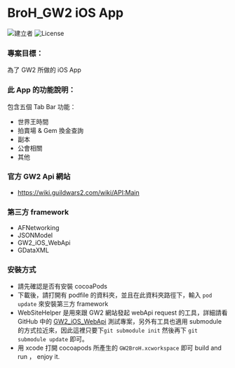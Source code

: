 # BroH_GW2 iOS App
![建立者](https://img.shields.io/badge/建立者-Coody-orange.svg)
![License](https://img.shields.io/dub/l/vibe-d.svg)

### 專案目標：
為了 GW2 所做的 iOS App

### 此 App 的功能說明：
包含五個 Tab Bar 功能：
- 世界王時間
- 拍賣場 & Gem 換金查詢
- 副本
- 公會相關
- 其他

### 官方 GW2 Api 網站

- https://wiki.guildwars2.com/wiki/API:Main

### 第三方 framework

- AFNetworking
- JSONModel
- GW2_iOS_WebApi
- GDataXML

### 安裝方式

- 請先確認是否有安裝 cocoaPods
- 下載後，請打開有 podfile 的資料夾，並且在此資料夾路徑下，輸入 ```pod update``` 來安裝第三方 framework
- WebSiteHelper 是用來跟 GW2 網站發起 webApi request 的工具，詳細請看 GitHub 中的 [GW2_iOS_WebApi][] 測試專案，另外有工具也適用 submodule 的方式拉近來，因此這裡只要下```git submodule init``` 然後再下 ```git submodule update``` 即可。
- 用 xcode 打開 cocoapods 所產生的 ```GW2BroH.xcworkspace``` 即可 build and run ， enjoy it.

[GW2_iOS_WebApi]: https://github.com/Coody/GW2_iOS_WebApi
